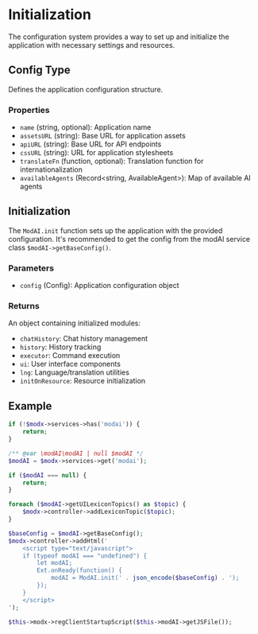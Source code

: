# Initialization

The configuration system provides a way to set up and initialize the application with necessary settings and resources.

## Config Type

Defines the application configuration structure.

### Properties
- `name` (string, optional): Application name
- `assetsURL` (string): Base URL for application assets
- `apiURL` (string): Base URL for API endpoints
- `cssURL` (string): URL for application stylesheets
- `translateFn` (function, optional): Translation function for internationalization
- `availableAgents` (Record<string, AvailableAgent>): Map of available AI agents

## Initialization

The `ModAI.init` function sets up the application with the provided configuration. It's recommended to get the config from the modAI service class `$modAI->getBaseConfig()`. 

### Parameters
- `config` (Config): Application configuration object

### Returns
An object containing initialized modules:
- `chatHistory`: Chat history management
- `history`: History tracking
- `executor`: Command execution
- `ui`: User interface components
- `lng`: Language/translation utilities
- `initOnResource`: Resource initialization

## Example

```php
if (!$modx->services->has('modai')) {
    return;
}

/** @var \modAI\modAI | null $modAI */
$modAI = $modx->services->get('modai');

if ($modAI === null) {
    return;
}

foreach ($modAI->getUILexiconTopics() as $topic) {
    $modx->controller->addLexiconTopic($topic);
}

$baseConfig = $modAI->getBaseConfig();
$modx->controller->addHtml('
    <script type="text/javascript">
    if (typeof modAI === "undefined") {
        let modAI;
        Ext.onReady(function() {
            modAI = ModAI.init(' . json_encode($baseConfig) . ');
        });
    }
    </script>
');

$this->modx->regClientStartupScript($this->modAI->getJSFile());
``` 
